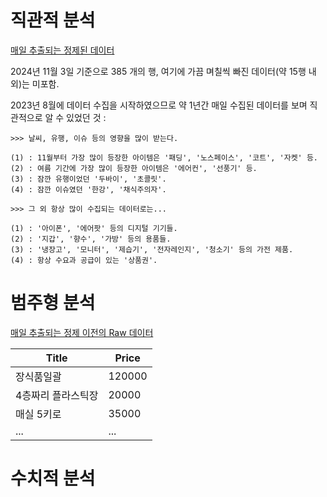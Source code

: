 # 직관적 분석

[매일 추출되는 정제된 데이터](https://github.com/CharmStrange/Project/tree/main/DB%20files/Text%20Analysis-%EB%8B%B9%EA%B7%BC)

2024년 11월 3일 기준으로 385 개의 행, 여기에 가끔 며칠씩 빠진 데이터(약 15행 내외)는 미포함.

2023년 8월에 데이터 수집을 시작하였으므로 약 1년간 매일 수집된 데이터를 보며 직관적으로 알 수 있었던 것 :
```
>>> 날씨, 유행, 이슈 등의 영향을 많이 받는다.

(1) : 11월부터 가장 많이 등장한 아이템은 '패딩', '노스페이스', '코트', '자켓' 등.
(2) : 여름 기간에 가장 많이 등장한 아이템은 '에어컨', '선풍기' 등.
(3) : 잠깐 유행이었던 '두바이', '초콜릿'.
(4) : 잠깐 이슈였던 '한강', '채식주의자'.
```

```
>>> 그 외 항상 많이 수집되는 데이터로는...

(1) : '아이폰', '에어팟' 등의 디지털 기기들.
(2) : '지갑', '향수', '가방' 등의 용품들.
(3) : '냉장고', '모니터', '제습기', '전자레인지', '청소기' 등의 가전 제품.
(4) : 항상 수요과 공급이 있는 '상품권'. 
```

# 범주형 분석

[매일 추출되는 정제 이전의 Raw 데이터](https://github.com/CharmStrange/Project/blob/main/Python/Text%20Analysis/%EB%8B%B9%EA%B7%BC/Prototype_PySpark/CarrotText_WHOLE.db)

|Title|Price|
|---|---|
|장식품일괄|120000|
|4층짜리 플라스틱장|20000|
|매실 5키로|35000|
|...|...|

# 수치적 분석

